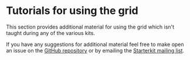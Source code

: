 # Tutorials for using the grid

This section provides additional material for using the grid which isn't taught during any of the various kits.

If you have any suggestions for additional material feel free to make open an issue on the [GitHub repository](repo-issues) or by emailing the [Starterkit mailing list](mailto:lhcb-starterkit@cern.ch).

[repo-issues]: https://github.com/lhcb/second-analysis-steps/issues
